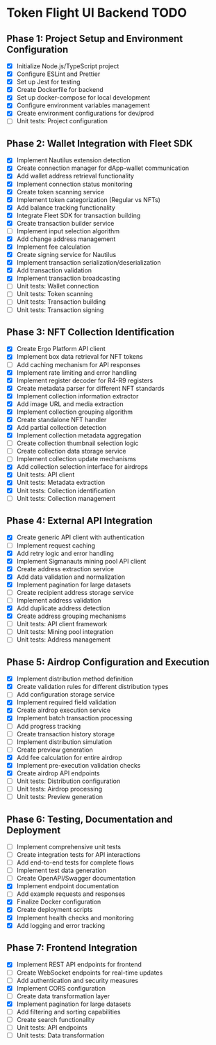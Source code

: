 # Token Flight UI Backend TODO

## Phase 1: Project Setup and Environment Configuration
- [x] Initialize Node.js/TypeScript project
- [x] Configure ESLint and Prettier
- [x] Set up Jest for testing
- [x] Create Dockerfile for backend
- [x] Set up docker-compose for local development
- [x] Configure environment variables management
- [x] Create environment configurations for dev/prod
- [ ] Unit tests: Project configuration

## Phase 2: Wallet Integration with Fleet SDK
- [x] Implement Nautilus extension detection
- [x] Create connection manager for dApp-wallet communication
- [x] Add wallet address retrieval functionality
- [x] Implement connection status monitoring
- [x] Create token scanning service
- [x] Implement token categorization (Regular vs NFTs)
- [x] Add balance tracking functionality
- [x] Integrate Fleet SDK for transaction building
- [x] Create transaction builder service
- [ ] Implement input selection algorithm
- [x] Add change address management
- [x] Implement fee calculation
- [x] Create signing service for Nautilus
- [x] Implement transaction serialization/deserialization
- [x] Add transaction validation
- [x] Implement transaction broadcasting
- [ ] Unit tests: Wallet connection
- [ ] Unit tests: Token scanning
- [ ] Unit tests: Transaction building
- [ ] Unit tests: Transaction signing

## Phase 3: NFT Collection Identification
- [x] Create Ergo Platform API client
- [x] Implement box data retrieval for NFT tokens
- [ ] Add caching mechanism for API responses
- [x] Implement rate limiting and error handling
- [x] Implement register decoder for R4-R9 registers
- [x] Create metadata parser for different NFT standards
- [x] Implement collection information extractor
- [x] Add image URL and media extraction
- [x] Implement collection grouping algorithm
- [x] Create standalone NFT handler
- [x] Add partial collection detection
- [x] Implement collection metadata aggregation
- [ ] Create collection thumbnail selection logic
- [ ] Create collection data storage service
- [ ] Implement collection update mechanisms
- [x] Add collection selection interface for airdrops
- [x] Unit tests: API client
- [x] Unit tests: Metadata extraction
- [x] Unit tests: Collection identification
- [ ] Unit tests: Collection management

## Phase 4: External API Integration
- [x] Create generic API client with authentication
- [ ] Implement request caching
- [x] Add retry logic and error handling
- [x] Implement Sigmanauts mining pool API client
- [x] Create address extraction service
- [x] Add data validation and normalization
- [x] Implement pagination for large datasets
- [ ] Create recipient address storage service
- [ ] Implement address validation
- [x] Add duplicate address detection
- [x] Create address grouping mechanisms
- [ ] Unit tests: API client framework
- [ ] Unit tests: Mining pool integration
- [ ] Unit tests: Address management

## Phase 5: Airdrop Configuration and Execution
- [x] Implement distribution method definition
- [x] Create validation rules for different distribution types
- [ ] Add configuration storage service
- [x] Implement required field validation
- [x] Create airdrop execution service
- [x] Implement batch transaction processing
- [ ] Add progress tracking
- [ ] Create transaction history storage
- [ ] Implement distribution simulation
- [ ] Create preview generation
- [x] Add fee calculation for entire airdrop
- [x] Implement pre-execution validation checks
- [x] Create airdrop API endpoints
- [ ] Unit tests: Distribution configuration
- [ ] Unit tests: Airdrop processing
- [ ] Unit tests: Preview generation

## Phase 6: Testing, Documentation and Deployment
- [ ] Implement comprehensive unit tests
- [ ] Create integration tests for API interactions
- [ ] Add end-to-end tests for complete flows
- [ ] Implement test data generation
- [ ] Create OpenAPI/Swagger documentation
- [x] Implement endpoint documentation
- [ ] Add example requests and responses
- [x] Finalize Docker configuration
- [x] Create deployment scripts
- [x] Implement health checks and monitoring
- [x] Add logging and error tracking

## Phase 7: Frontend Integration
- [x] Implement REST API endpoints for frontend
- [ ] Create WebSocket endpoints for real-time updates
- [ ] Add authentication and security measures
- [x] Implement CORS configuration
- [ ] Create data transformation layer
- [x] Implement pagination for large datasets
- [ ] Add filtering and sorting capabilities
- [ ] Create search functionality
- [ ] Unit tests: API endpoints
- [ ] Unit tests: Data transformation 